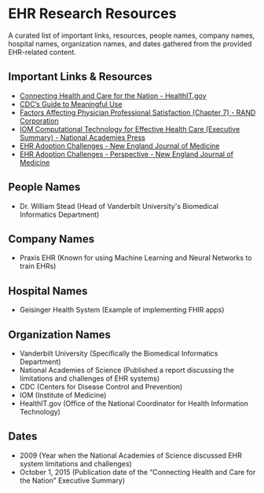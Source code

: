 # EHR Research Resources

A curated list of important links, resources, people names, company names, hospital names, organization names, and dates gathered from the provided EHR-related content.

## Important Links & Resources
- [Connecting Health and Care for the Nation - HealthIT.gov](https://www.healthit.gov/sites/default/files/hie-interoperability/Roadmap-Executive%20Summary-100115-4pm.pdf)
- [CDC’s Guide to Meaningful Use](https://www.cdc.gov/ehrmeaningfuluse/index.html)
- [Factors Affecting Physician Professional Satisfaction (Chapter 7) - RAND Corporation](https://www.rand.org/content/dam/rand/pubs/research_reports/RR400/RR439/RAND_RR439.pdf)
- [IOM Computational Technology for Effective Health Care (Executive Summary) - National Academies Press](https://www.nap.edu/catalog/12572/computational-technology-for-effective-health-care-immediate-steps-and-strategic)
- [EHR Adoption Challenges - New England Journal of Medicine](http://www.nejm.org/doi/pdf/10.1056/NEJMsa0900592)
- [EHR Adoption Challenges - Perspective - New England Journal of Medicine](http://www.nejm.org/doi/pdf/10.1056/NEJMp0901592)

## People Names
- Dr. William Stead (Head of Vanderbilt University's Biomedical Informatics Department)

## Company Names
- Praxis EHR (Known for using Machine Learning and Neural Networks to train EHRs)

## Hospital Names
- Geisinger Health System (Example of implementing FHIR apps)

## Organization Names
- Vanderbilt University (Specifically the Biomedical Informatics Department)
- National Academies of Science (Published a report discussing the limitations and challenges of EHR systems)
- CDC (Centers for Disease Control and Prevention)
- IOM (Institute of Medicine)
- HealthIT.gov (Office of the National Coordinator for Health Information Technology)

## Dates
- 2009 (Year when the National Academies of Science discussed EHR system limitations and challenges)
- October 1, 2015 (Publication date of the “Connecting Health and Care for the Nation” Executive Summary)
